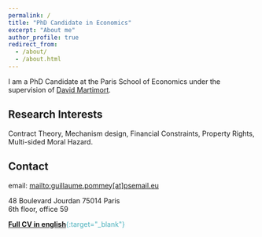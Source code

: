 ```yaml
---
permalink: /
title: "PhD Candidate in Economics"
excerpt: "About me"
author_profile: true
redirect_from: 
  - /about/
  - /about.html
---
```


I am a PhD Candidate at the Paris School of Economics under the supervision of [David Martimort](https://sites.google.com/site/martimortdavid/).

Research Interests
------------------

Contract Theory, Mechanism design, Financial Constraints, Property Rights, Multi-sided Moral Hazard.

Contact
-----------------

email: <mailto:guillaume.pommey[at]psemail.eu> 

48 Boulevard Jourdan 75014 Paris <br/>
6th floor, office 59

<span style="color:#4CB1BD;">[**Full CV in english**](../files/Pommey_CV_09_19.pdf){:target="_blank"}</span>
